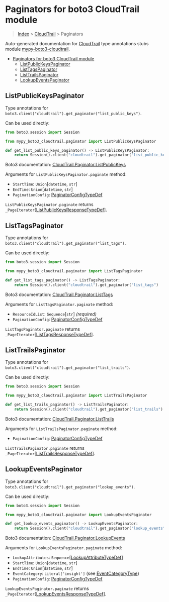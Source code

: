 <a id="paginators-for-boto3-cloudtrail-module"></a>

# Paginators for boto3 CloudTrail module

> [Index](..) > [CloudTrail](.) > Paginators

Auto-generated documentation for
[CloudTrail](https://boto3.amazonaws.com/v1/documentation/api/latest/reference/services/cloudtrail.html#CloudTrail)
type annotations stubs module
[mypy-boto3-cloudtrail](https://pypi.org/project/mypy-boto3-cloudtrail/).

- [Paginators for boto3 CloudTrail module](#paginators-for-boto3-cloudtrail-module)
  - [ListPublicKeysPaginator](#listpublickeyspaginator)
  - [ListTagsPaginator](#listtagspaginator)
  - [ListTrailsPaginator](#listtrailspaginator)
  - [LookupEventsPaginator](#lookupeventspaginator)

<a id="listpublickeyspaginator"></a>

## ListPublicKeysPaginator

Type annotations for
`boto3.client("cloudtrail").get_paginator("list_public_keys")`.

Can be used directly:

```python
from boto3.session import Session

from mypy_boto3_cloudtrail.paginator import ListPublicKeysPaginator

def get_list_public_keys_paginator() -> ListPublicKeysPaginator:
    return Session().client("cloudtrail").get_paginator("list_public_keys")
```

Boto3 documentation:
[CloudTrail.Paginator.ListPublicKeys](https://boto3.amazonaws.com/v1/documentation/api/latest/reference/services/cloudtrail.html#CloudTrail.Paginator.ListPublicKeys)

Arguments for `ListPublicKeysPaginator.paginate` method:

- `StartTime`: `Union`\[`datetime`, `str`\]
- `EndTime`: `Union`\[`datetime`, `str`\]
- `PaginationConfig`:
  [PaginatorConfigTypeDef](./type_defs.md#paginatorconfigtypedef)

`ListPublicKeysPaginator.paginate` returns
`_PageIterator`\[[ListPublicKeysResponseTypeDef](./type_defs.md#listpublickeysresponsetypedef)\].

<a id="listtagspaginator"></a>

## ListTagsPaginator

Type annotations for `boto3.client("cloudtrail").get_paginator("list_tags")`.

Can be used directly:

```python
from boto3.session import Session

from mypy_boto3_cloudtrail.paginator import ListTagsPaginator

def get_list_tags_paginator() -> ListTagsPaginator:
    return Session().client("cloudtrail").get_paginator("list_tags")
```

Boto3 documentation:
[CloudTrail.Paginator.ListTags](https://boto3.amazonaws.com/v1/documentation/api/latest/reference/services/cloudtrail.html#CloudTrail.Paginator.ListTags)

Arguments for `ListTagsPaginator.paginate` method:

- `ResourceIdList`: `Sequence`\[`str`\] *(required)*
- `PaginationConfig`:
  [PaginatorConfigTypeDef](./type_defs.md#paginatorconfigtypedef)

`ListTagsPaginator.paginate` returns
`_PageIterator`\[[ListTagsResponseTypeDef](./type_defs.md#listtagsresponsetypedef)\].

<a id="listtrailspaginator"></a>

## ListTrailsPaginator

Type annotations for `boto3.client("cloudtrail").get_paginator("list_trails")`.

Can be used directly:

```python
from boto3.session import Session

from mypy_boto3_cloudtrail.paginator import ListTrailsPaginator

def get_list_trails_paginator() -> ListTrailsPaginator:
    return Session().client("cloudtrail").get_paginator("list_trails")
```

Boto3 documentation:
[CloudTrail.Paginator.ListTrails](https://boto3.amazonaws.com/v1/documentation/api/latest/reference/services/cloudtrail.html#CloudTrail.Paginator.ListTrails)

Arguments for `ListTrailsPaginator.paginate` method:

- `PaginationConfig`:
  [PaginatorConfigTypeDef](./type_defs.md#paginatorconfigtypedef)

`ListTrailsPaginator.paginate` returns
`_PageIterator`\[[ListTrailsResponseTypeDef](./type_defs.md#listtrailsresponsetypedef)\].

<a id="lookupeventspaginator"></a>

## LookupEventsPaginator

Type annotations for
`boto3.client("cloudtrail").get_paginator("lookup_events")`.

Can be used directly:

```python
from boto3.session import Session

from mypy_boto3_cloudtrail.paginator import LookupEventsPaginator

def get_lookup_events_paginator() -> LookupEventsPaginator:
    return Session().client("cloudtrail").get_paginator("lookup_events")
```

Boto3 documentation:
[CloudTrail.Paginator.LookupEvents](https://boto3.amazonaws.com/v1/documentation/api/latest/reference/services/cloudtrail.html#CloudTrail.Paginator.LookupEvents)

Arguments for `LookupEventsPaginator.paginate` method:

- `LookupAttributes`:
  `Sequence`\[[LookupAttributeTypeDef](./type_defs.md#lookupattributetypedef)\]
- `StartTime`: `Union`\[`datetime`, `str`\]
- `EndTime`: `Union`\[`datetime`, `str`\]
- `EventCategory`: `Literal['insight']` (see
  [EventCategoryType](./literals.md#eventcategorytype))
- `PaginationConfig`:
  [PaginatorConfigTypeDef](./type_defs.md#paginatorconfigtypedef)

`LookupEventsPaginator.paginate` returns
`_PageIterator`\[[LookupEventsResponseTypeDef](./type_defs.md#lookupeventsresponsetypedef)\].
